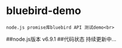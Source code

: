 # bluebird-demo
    node.js promise库bluebird API 测试demo<br>
##node.js版本
    v6.9.1
##代码状态
    持续更新中...

